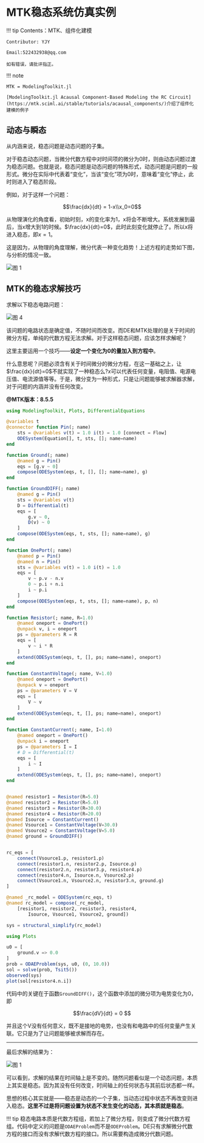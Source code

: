 # MTK稳态系统仿真实例

!!! tip
    Contents：MTK、组件化建模

    Contributor: YJY

    Email:522432938@qq.com

    如有错误，请批评指正。

!!! note

    MTK = ModelingToolkit.jl

    [ModelingToolkit.jl Acausal Component-Based Modeling the RC Circuit](https://mtk.sciml.ai/stable/tutorials/acausal_components/)介绍了组件化建模的例子

## 动态与瞬态

从内涵来说，稳态问题是动态问题的子集。

对于稳态动态问题，当微分代数方程中对时间项的微分为0时，则由动态问题过渡为稳态问题。也就是说，稳态问题是动态问题的特殊形式，动态问题是问题的一般形式。微分在实际中代表着“变化”，当该“变化”项为0时，意味着“变化”停止，此时则进入了稳态阶段。

例如，对于这样一个问题：

$$\frac{dx}{dt} = 1-x\\x_0=0$$

从物理演化的角度看，初始时刻，x的变化率为1，x将会不断增大。系统发展到最后，当x增大到1的时候。$\frac{dx}{dt}=0$，此时此刻变化就停止了。所以x将进入稳态，即$x=1$。

这是因为，从物理的角度理解，微分代表一种变化趋势！上述方程的走势如下图，与分析的情况一致。

![图 1](../assets/steadyRC-09_42_40.png)  

## MTK的稳态求解技巧

求解以下稳态电路问题：

![图 4](../assets/steadyRC-09_56_32.png)  

该问题的电路状态是确定值，不随时间而改变。而DE和MTK处理的是关于时间的微分方程，单纯的代数方程无法求解。对于这样稳态问题，应该怎样求解呢？

这里主要运用一个技巧——**设定一个变化为0的量加入到方程中**。

什么意思呢？问题必须含有关于时间微分的微分方程，在这一基础之上，让$\frac{dx}{dt}=0$不就实现了一种稳态么?$x$可以代表任何变量，电阻值、电源电压值、电流源值等等。于是，微分变为一种形式，只是让问题能够被求解器求解，对于问题的内涵并没有任何改变。

**@MTK版本：8.5.5**

```julia
using ModelingToolkit, Plots, DifferentialEquations

@variables t
@connector function Pin(; name)
    sts = @variables v(t) = 1.0 i(t) = 1.0 [connect = Flow]
    ODESystem(Equation[], t, sts, []; name=name)
end

function Ground(; name)
    @named g = Pin()
    eqs = [g.v ~ 0]
    compose(ODESystem(eqs, t, [], []; name=name), g)
end

function GroundDIFF(; name)
    @named g = Pin()
    sts = @variables v(t)
    D = Differential(t)
    eqs = [
        g.v ~ 0,
        D(v) ~ 0
    ]
    compose(ODESystem(eqs, t, sts, []; name=name), g)
end

function OnePort(; name)
    @named p = Pin()
    @named n = Pin()
    sts = @variables v(t) = 1.0 i(t) = 1.0
    eqs = [
        v ~ p.v - n.v
        0 ~ p.i + n.i
        i ~ p.i
    ]
    compose(ODESystem(eqs, t, sts, []; name=name), p, n)
end

function Resistor(; name, R=1.0)
    @named oneport = OnePort()
    @unpack v, i = oneport
    ps = @parameters R = R
    eqs = [
        v ~ i * R
    ]
    extend(ODESystem(eqs, t, [], ps; name=name), oneport)
end

function ConstantVoltage(; name, V=1.0)
    @named oneport = OnePort()
    @unpack v = oneport
    ps = @parameters V = V
    eqs = [
        V ~ v
    ]
    extend(ODESystem(eqs, t, [], ps; name=name), oneport)
end

function ConstantCurrent(; name, I=1.0)
    @named oneport = OnePort()
    @unpack i = oneport
    ps = @parameters I = I
    # D = Differential(t)
    eqs = [
        i ~ I
    ]
    extend(ODESystem(eqs, t, [], ps; name=name), oneport)
end


@named resistor1 = Resistor(R=5.0)
@named resistor2 = Resistor(R=5.0)
@named resistor3 = Resistor(R=30.0)
@named resistor4 = Resistor(R=20.0)
@named Isource = ConstantCurrent()
@named Vsource1 = ConstantVoltage(V=30.0)
@named Vsource2 = ConstantVoltage(V=5.0)
@named ground = GroundDIFF()


rc_eqs = [
    connect(Vsource1.p, resistor1.p)
    connect(resistor1.n, resistor2.p, Isource.p)
    connect(resistor2.n, resistor3.p, resistor4.p)
    connect(resistor4.n, Isource.n, Vsource2.p)
    connect(Vsource1.n, Vsource2.n, resistor3.n, ground.g)
]

@named _rc_model = ODESystem(rc_eqs, t)
@named rc_model = compose(_rc_model,
    [resistor1, resistor2, resistor3, resistor4,
        Isource, Vsource1, Vsource2, ground])

sys = structural_simplify(rc_model)

using Plots

u0 = [
    ground.v => 0.0
]
prob = ODAEProblem(sys, u0, (0, 10.0))
sol = solve(prob, Tsit5())
observed(sys)
plot(sol[resistor4.n.i])

```

代码中的关键在于函数`GroundDIFF()`，这个函数中添加的微分项为电势变化为0，即

$$\frac{dV}{dt} = 0 $$

并且这个V没有任何意义，既不是接地的电势，也没有和电路中的任何变量产生关联。它只是为了让问题能够被求解而存在。

---

最后求解的结果为：

![图 1](../assets/steadyRC-08_32_35.png)  

可以看到，求解的结果在时间轴上是不变的。随然问题看似是一个动态问题，本质上其实是稳态。因为其没有任何改变，时间轴上的任何状态与其前后状态都一样。

思想的核心其实就是——稳态是动态的一个子集，当动态过程中状态不再改变则进入稳态。**这里不过是将问题设置为状态不发生变化的动态，其本质就是稳态**。

!!! tip
    稳态电路本质是代数方程组，若加上了微分方程，则变成了微分代数方程组。代码中定义的问题是`ODAEProblem`而不是`ODEProblem`。DE只有求解微分代数方程的接口而没有求解代数方程的接口。所以需要构造成微分代数问题。
